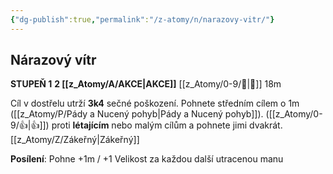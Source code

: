 ```yaml
---
{"dg-publish":true,"permalink":"/z-atomy/n/narazovy-vitr/"}
---
```


## Nárazový vítr  
**STUPEŇ 1**
**2 [[z_Atomy/A/AKCE\|AKCE]]**
[[z_Atomy/0-9/🏹\|🏹]] 18m

Cíl v dostřelu utrží **3k4** sečné poškození. 
Pohnete středním cílem o 1m ([[z_Atomy/P/Pády a Nucený pohyb\|Pády a Nucený pohyb]]). ([[z_Atomy/0-9/👍\|👍]]) proti **létajícím** nebo malým cílům a pohnete jimi dvakrát. [[z_Atomy/Z/Zákeřný\|Zákeřný]] 

**Posílení**: Pohne +1m / +1 Velikost za každou další utracenou manu